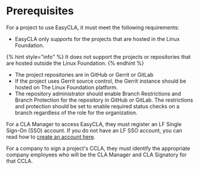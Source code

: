 # Prerequisites

For a project to use EasyCLA, it must meet the following requirements:

* EasyCLA only supports for the projects that are hosted in the Linux Foundation.

{% hint style="info" %}
&#x20;It does not support the projects or repositories that are hosted outside the Linux Foundation.&#x20;
{% endhint %}

* The project repositories are in GitHub or Gerrit or GitLab
* If the project uses Gerrit source control, the Gerrit instance should be hosted on The Linux Foundation platform.
* The repository administrator should enable Branch Restrictions and Branch Protection for the repository in GitHub or GitLab. The restrictions and protection should be set to enable required status checks on a branch regardless of the role for the organization.

For a CLA Manager to access EasyCLA, they must register an LF Single Sign-On (SSO) account. If you do not have an LF SSO account, you can read how to [create an account here](https://docs.linuxfoundation.org/lfx/sso/create-an-account).

For a company to sign a project's CCLA, they must identify the appropriate company employees who will be the CLA Manager and CLA Signatory for that CCLA.
